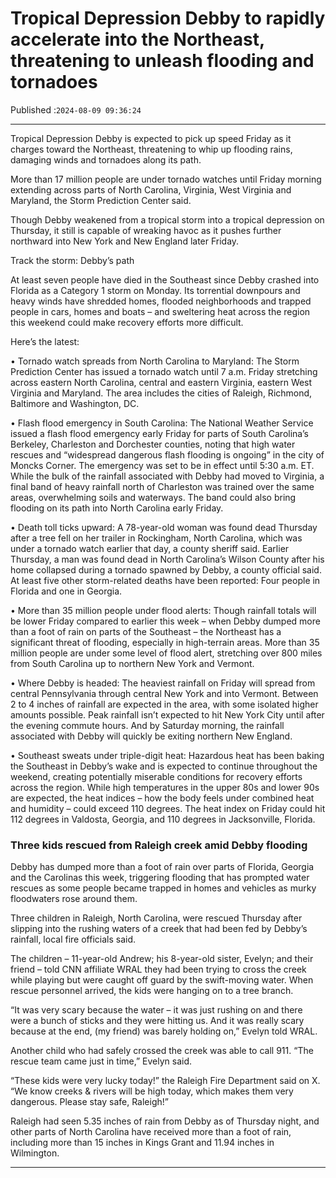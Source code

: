 # Tropical Depression Debby to rapidly accelerate into the Northeast, threatening to unleash flooding and tornadoes

Published :`2024-08-09 09:36:24`

---

Tropical Depression Debby is expected to pick up speed Friday as it charges toward the Northeast, threatening to whip up flooding rains, damaging winds and tornadoes along its path.

More than 17 million people are under tornado watches until Friday morning extending across parts of North Carolina, Virginia, West Virginia and Maryland, the Storm Prediction Center said.

Though Debby weakened from a tropical storm into a tropical depression on Thursday, it still is capable of wreaking havoc as it pushes further northward into New York and New England later Friday.

Track the storm: Debby’s path

At least seven people have died in the Southeast since Debby crashed into Florida as a Category 1 storm on Monday. Its torrential downpours and heavy winds have shredded homes, flooded neighborhoods and trapped people in cars, homes and boats – and sweltering heat across the region this weekend could make recovery efforts more difficult.

Here’s the latest:

• Tornado watch spreads from North Carolina to Maryland: The Storm Prediction Center has issued a tornado watch until 7 a.m. Friday stretching across eastern North Carolina, central and eastern Virginia, eastern West Virginia and Maryland. The area includes the cities of Raleigh, Richmond, Baltimore and Washington, DC.

• Flash flood emergency in South Carolina: The National Weather Service issued a flash flood emergency early Friday for parts of South Carolina’s Berkeley, Charleston and Dorchester counties, noting that high water rescues and “widespread dangerous flash flooding is ongoing” in the city of Moncks Corner. The emergency was set to be in effect until 5:30 a.m. ET. While the bulk of the rainfall associated with Debby had moved to Virginia, a final band of heavy rainfall north of Charleston was trained over the same areas, overwhelming soils and waterways. The band could also bring flooding on its path into North Carolina early Friday.

• Death toll ticks upward: A 78-year-old woman was found dead Thursday after a tree fell on her trailer in Rockingham, North Carolina, which was under a tornado watch earlier that day, a county sheriff said. Earlier Thursday, a man was found dead in North Carolina’s Wilson County after his home collapsed during a tornado spawned by Debby, a county official said. At least five other storm-related deaths have been reported: Four people in Florida and one in Georgia.

• More than 35 million people under flood alerts: Though rainfall totals will be lower Friday compared to earlier this week – when Debby dumped more than a foot of rain on parts of the Southeast – the Northeast has a significant threat of flooding, especially in high-terrain areas. More than 35 million people are under some level of flood alert, stretching over 800 miles from South Carolina up to northern New York and Vermont.

• Where Debby is headed: The heaviest rainfall on Friday will spread from central Pennsylvania through central New York and into Vermont. Between 2 to 4 inches of rainfall are expected in the area, with some isolated higher amounts possible. Peak rainfall isn’t expected to hit New York City until after the evening commute hours. And by Saturday morning, the rainfall associated with Debby will quickly be exiting northern New England.

• Southeast sweats under triple-digit heat: Hazardous heat has been baking the Southeast in Debby’s wake and is expected to continue throughout the weekend, creating potentially miserable conditions for recovery efforts across the region. While high temperatures in the upper 80s and lower 90s are expected, the heat indices – how the body feels under combined heat and humidity – could exceed 110 degrees. The heat index on Friday could hit 112 degrees in Valdosta, Georgia, and 110 degrees in Jacksonville, Florida.

### Three kids rescued from Raleigh creek amid Debby flooding

Debby has dumped more than a foot of rain over parts of Florida, Georgia and the Carolinas this week, triggering flooding that has prompted water rescues as some people became trapped in homes and vehicles as murky floodwaters rose around them.

Three children in Raleigh, North Carolina, were rescued Thursday after slipping into the rushing waters of a creek that had been fed by Debby’s rainfall, local fire officials said.

The children – 11-year-old Andrew; his 8-year-old sister, Evelyn; and their friend – told CNN affiliate WRAL they had been trying to cross the creek while playing but were caught off guard by the swift-moving water. When rescue personnel arrived, the kids were hanging on to a tree branch.

“It was very scary because the water – it was just rushing on and there were a bunch of sticks and they were hitting us. And it was really scary because at the end, (my friend) was barely holding on,” Evelyn told WRAL.

Another child who had safely crossed the creek was able to call 911. “The rescue team came just in time,” Evelyn said.

“These kids were very lucky today!” the Raleigh Fire Department said on X. “We know creeks & rivers will be high today, which makes them very dangerous. Please stay safe, Raleigh!”

Raleigh had seen 5.35 inches of rain from Debby as of Thursday night, and other parts of North Carolina have received more than a foot of rain, including more than 15 inches in Kings Grant and 11.94 inches in Wilmington.

---

